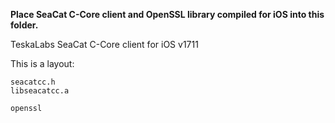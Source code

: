 **Place SeaCat C-Core client and OpenSSL library compiled for iOS into this folder.**

TeskaLabs SeaCat C-Core client for iOS v1711

This is a layout:

	seacatcc.h
	libseacatcc.a

	openssl
